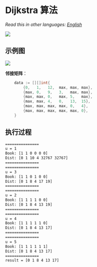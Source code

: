 # Dijkstra 算法

_Read this in other languages:_
[_English_](README.en-US.md)

![](https://gitee.com/geekhall/pic/raw/main/img/20211007152349.png)

## 示例图

![](https://gitee.com/geekhall/pic/raw/main/img/20211007142333.png)

**邻接矩阵**：

```go
	data := [][]int{
		{0,   1,   12,  max, max, max},
		{max, 0,   9,   3,   max, max},
		{max, max, 0,   max, 5,   max},
		{max, max, 4,   0,   13,  15},
		{max, max, max, max, 0,   4},
		{max, max, max, max, max, 0},
	}
```

## 执行过程

```txt
===============
u = 1
Book: [1 1 0 0 0 0]
Dist: [0 1 10 4 32767 32767]
===============
===============
u = 3
Book: [1 1 0 1 0 0]
Dist: [0 1 8 4 17 19]
===============
===============
u = 2
Book: [1 1 1 1 0 0]
Dist: [0 1 8 4 13 19]
===============
===============
u = 4
Book: [1 1 1 1 1 0]
Dist: [0 1 8 4 13 17]
===============
===============
u = 5
Book: [1 1 1 1 1 1]
Dist: [0 1 8 4 13 17]
===============
result = [0 1 8 4 13 17]
```
